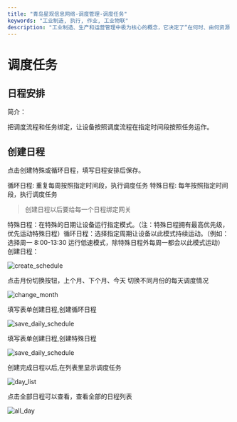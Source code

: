 ```yaml
---
title: "青岛星观信息网络-调度管理-调度任务"
keywords: "工业制造, 执行, 作业, 工业物联"
description: "工业制造、生产和运营管理中极为核心的概念，它决定了“在何时、由何资源（机器、人员、物料）、以何种顺序、执行何种作业。"
---
```


# 调度任务

## 日程安排

简介：

把调度流程和任务绑定，让设备按照调度流程在指定时间段按照任务运作。


## 创建日程

点击创建特殊或循环日程，填写日程安排后保存。

循环日程: 重复每周按照指定时间段，执行调度任务
特殊日程: 每年按照指定时间段，执行调度任务

> 创建日程以后要给每一个日程绑定网关



特殊日程：在特殊的日期让设备运行指定模式。（注：特殊日程拥有最高优先级，优先运动特殊日程）循环日程：选择指定周期让设备以此模式持续运动。（例如：选择周一 8:00-13:30 运行低速模式，除特殊日程外每周一都会以此模式运动）
创建日程：

![create_schedule](/docs-assets/img/schedule/create_schedule.png)


点击月份切换按钮，上个月、下个月、今天 切换不同月份的每天调度情况

![change_month](/docs-assets/img/schedule/change_month.png)

填写表单创建日程,创建循环日程

![save_daily_schedule](/docs-assets/img/schedule/save_daily_schedule.png)

填写表单创建日程,创建特殊日程

![save_daily_schedule](/docs-assets/img/schedule/save_daily_schedule.png)

创建完成日程以后,在列表里显示调度任务

![day_list](/docs-assets/img/schedule/day_list.png)

点击全部日程可以查看，查看全部的日程列表

![all_day](/docs-assets/img/schedule/all_day.png)